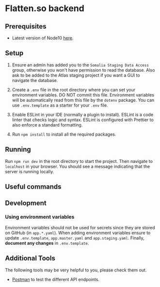 # Flatten.so backend

## Prerequisites

- Latest version of Node10 [here](https://nodejs.org/en/download/releases/).

## Setup

1. Ensure an admin has added you to the `Somalia Staging Data Access` group, otherwise you won't have permission to read the database.
Also ask to be added to the Atlas staging project if you want a GUI to navigate the database.

2. Create a `.env` file in the root directory where you can set your environment variables. DO NOT commit this file.
Environment variables will be automatically read from this file by the `dotenv` package. You can use `.env.template`
as a starter for your `.env` file.

3. Enable ESLint in your IDE (normally a plugin to install). ESLint is a code linter that checks logic and syntax.
ESLint is configured with Prettier to also enforce a standard formatting. 

4. Run `npm install` to install all the required packages.

## Running

Run `npm run dev` in the root directory to start the project. Then navigate to `localhost` in your browser.
You should see a message indicating that the server is running locally.

## Useful commands

## Development

### Using environment variables

Environment variables should not be used for secrets since they are stored on GitHub (in `app.*.yaml`).
When adding environment variables ensure to update `.env.template`, `app.master.yaml` and `app.staging.yaml`.
Finally, **document any changes** in `.env.template`.

## Additional Tools

The following tools may be very helpful to you, please check them out.

- [Postman](https://www.postman.com/) to test the different API endpoints.  
